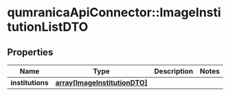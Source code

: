 # qumranicaApiConnector::ImageInstitutionListDTO

## Properties
Name | Type | Description | Notes
------------ | ------------- | ------------- | -------------
**institutions** | [**array[ImageInstitutionDTO]**](ImageInstitutionDTO.md) |  | 


